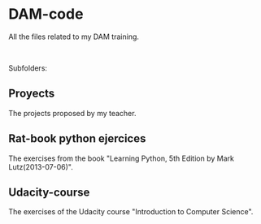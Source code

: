 # DAM-code
<p>All the files related to my DAM training.</p>
<br>
<p>Subfolders:</p>
<h2>Proyects</h2>
<p>The projects proposed by my teacher.</p>

<h2>Rat-book python ejercices</h2>
<p>The exercises from the book "Learning Python, 5th Edition by Mark Lutz(2013-07-06)".</p>

<h2>Udacity-course</h2>
<p>The exercises of the Udacity course "Introduction to Computer Science".</p>

